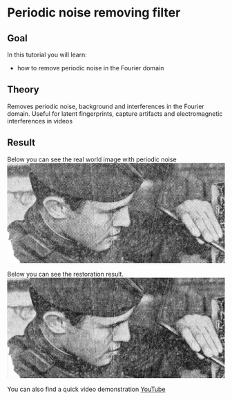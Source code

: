 Periodic noise removing filter
==========================

Goal
----

In this tutorial you will learn:

-   how to remove periodic noise in the Fourier domain

Theory
------

Removes periodic noise, background and interferences in the Fourier domain. Useful for latent fingerprints, capture artifacts and electromagnetic interferences in videos


Result
------
Below you can see the real world image with periodic noise
![Original image with periodic noise](/www/images/input.jpg)


Below you can see the restoration result.
![Filterred image](/www/images/output.jpg)

You can also find a quick video demonstration
[YouTube](https://youtu.be/Qne51TcWwAc)
